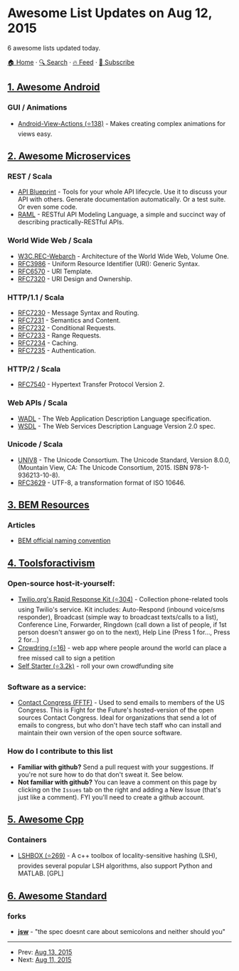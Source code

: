 # Awesome List Updates on Aug 12, 2015

6 awesome lists updated today.

[🏠 Home](/README.md) · [🔍 Search](https://www.trackawesomelist.com/search/) · [🔥 Feed](https://www.trackawesomelist.com/rss.xml) · [📮 Subscribe](https://trackawesomelist.us17.list-manage.com/subscribe?u=d2f0117aa829c83a63ec63c2f&id=36a103854c)



## [1. Awesome Android](/content/JStumpp/awesome-android/README.md)

### GUI / Animations

*   [Android-View-Actions (⭐138)](https://github.com/dtx12/AndroidAnimationsActions) - Makes creating complex animations for views easy.

## [2. Awesome Microservices](/content/mfornos/awesome-microservices/README.md)

### REST / Scala

*   [API Blueprint](https://apiblueprint.org/) - Tools for your whole API lifecycle. Use it to discuss your API with others. Generate documentation automatically. Or a test suite. Or even some code.
*   [RAML](http://raml.org/) - RESTful API Modeling Language, a simple and succinct way of describing practically-RESTful APIs.

### World Wide Web / Scala

*   [W3C.REC-Webarch](http://www.w3.org/TR/webarch/) - Architecture of the World Wide Web, Volume One.
*   [RFC3986](https://tools.ietf.org/html/rfc3986) - Uniform Resource Identifier (URI): Generic Syntax.
*   [RFC6570](https://tools.ietf.org/html/rfc6570) - URI Template.
*   [RFC7320](https://tools.ietf.org/html/rfc7320) - URI Design and Ownership.

### HTTP/1.1 / Scala

*   [RFC7230](https://tools.ietf.org/html/rfc7230) - Message Syntax and Routing.
*   [RFC7231](https://tools.ietf.org/html/rfc7231) - Semantics and Content.
*   [RFC7232](https://tools.ietf.org/html/rfc7232) - Conditional Requests.
*   [RFC7233](https://tools.ietf.org/html/rfc7233) - Range Requests.
*   [RFC7234](https://tools.ietf.org/html/rfc7234) - Caching.
*   [RFC7235](https://tools.ietf.org/html/rfc7235) - Authentication.

### HTTP/2 / Scala

*   [RFC7540](https://tools.ietf.org/html/rfc7540) - Hypertext Transfer Protocol Version 2.

### Web APIs / Scala

*   [WADL](http://www.w3.org/Submission/wadl/) - The Web Application Description Language specification.
*   [WSDL](http://www.w3.org/TR/wsdl20/) - The Web Services Description Language Version 2.0 spec.

### Unicode / Scala

*   [UNIV8](http://www.unicode.org/versions/Unicode8.0.0/) - The Unicode Consortium. The Unicode Standard, Version 8.0.0, (Mountain View, CA: The Unicode Consortium, 2015. ISBN 978-1-936213-10-8).
*   [RFC3629](https://tools.ietf.org/html/rfc3629) - UTF-8, a transformation format of ISO 10646.

## [3. BEM Resources](/content/sturobson/BEM-resources/README.md)

### Articles

*   [BEM official naming convention](https://en.bem.info/method/naming-convention/)

## [4. Toolsforactivism](/content/drewrwilson/toolsforactivism/README.md)

### Open-source host-it-yourself:

*   [Twilio.org's Rapid Response Kit (⭐304)](https://github.com/Twilio-org/rapid-response-kit) - Collection phone-related tools using Twilio's service. Kit includes: Auto-Respond (inbound voice/sms responder), Broadcast (simple way to broadcast texts/calls to a list), Conference Line, Forwarder, Ringdown (call down a list of people, if 1st person doesn't answer go on to the next), Help Line (Press 1 for..., Press 2 for...)
*   [Crowdring (⭐16)](https://github.com/therules/CrowdRing) - web app where people around the world can place a free missed call to sign a petition
*   [Self Starter (⭐3.2k)](https://github.com/lockitron/selfstarter) - roll your own crowdfunding site

### Software as a service:

*   [Contact Congress (FFTF)](http://congress.fightforthefuture.org/) - Used to send emails to members of the US Congress. This is Fight for the Future's hosted-version of the open sources Contact Congress. Ideal for organizations that send a lot of emails to congress, but who don't have tech staff who can install and maintain their own version of the open source software.

### How do I contribute to this list

*   **Familiar with github?** Send a pull request with your suggestions. If you're not sure how to do that don't sweat it. See below.
*   **Not familiar with github?** You can leave a comment on this page by clicking on the `Issues` tab on the right and adding a New Issue (that's just like a comment). FYI you'll need to create a github account.

## [5. Awesome Cpp](/content/fffaraz/awesome-cpp/README.md)

### Containers

*   [LSHBOX (⭐269)](https://github.com/RSIA-LIESMARS-WHU/LSHBOX) - A c++ toolbox of locality-sensitive hashing (LSH), provides several popular LSH algorithms, also support Python and MATLAB. \[GPL]

## [6. Awesome Standard](/content/standard/awesome-standard/README.md)

### forks

*   **[jsw](https://www.npmjs.com/package/jsw)** - "the spec doesnt care about semicolons and neither should you"

---

- Prev: [Aug 13, 2015](/content/2015/08/13/README.md)
- Next: [Aug 11, 2015](/content/2015/08/11/README.md)